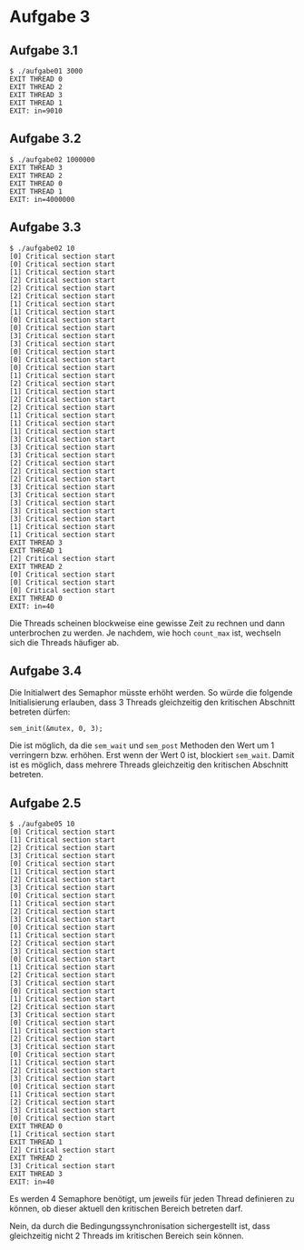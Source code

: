 
# Aufgabe 3

## Aufgabe 3.1

```
$ ./aufgabe01 3000
EXIT THREAD 0
EXIT THREAD 2
EXIT THREAD 3
EXIT THREAD 1
EXIT: in=9010
```

## Aufgabe 3.2

```
$ ./aufgabe02 1000000
EXIT THREAD 3
EXIT THREAD 2
EXIT THREAD 0
EXIT THREAD 1
EXIT: in=4000000
```

## Aufgabe 3.3

```
$ ./aufgabe02 10
[0] Critical section start
[0] Critical section start
[1] Critical section start
[2] Critical section start
[2] Critical section start
[2] Critical section start
[1] Critical section start
[1] Critical section start
[0] Critical section start
[0] Critical section start
[3] Critical section start
[3] Critical section start
[0] Critical section start
[0] Critical section start
[0] Critical section start
[1] Critical section start
[2] Critical section start
[1] Critical section start
[2] Critical section start
[2] Critical section start
[1] Critical section start
[1] Critical section start
[1] Critical section start
[3] Critical section start
[3] Critical section start
[3] Critical section start
[2] Critical section start
[2] Critical section start
[2] Critical section start
[3] Critical section start
[3] Critical section start
[3] Critical section start
[3] Critical section start
[3] Critical section start
[1] Critical section start
[1] Critical section start
EXIT THREAD 3
EXIT THREAD 1
[2] Critical section start
EXIT THREAD 2
[0] Critical section start
[0] Critical section start
[0] Critical section start
EXIT THREAD 0
EXIT: in=40
```

Die Threads scheinen blockweise eine gewisse Zeit zu rechnen und dann unterbrochen zu werden. Je nachdem, wie hoch `count_max` ist, wechseln sich die Threads häufiger ab.

## Aufgabe 3.4

Die Initialwert des Semaphor müsste erhöht werden. So würde die folgende Initialisierung erlauben, dass 3 Threads gleichzeitig den kritischen Abschnitt betreten dürfen:

```
sem_init(&mutex, 0, 3);
```

Die ist möglich, da die `sem_wait` und `sem_post` Methoden den Wert um 1 verringern bzw. erhöhen. Erst wenn der Wert 0 ist, blockiert `sem_wait`. Damit ist es möglich, dass mehrere Threads gleichzeitig den kritischen Abschnitt betreten.

## Aufgabe 2.5

```
$ ./aufgabe05 10
[0] Critical section start
[1] Critical section start
[2] Critical section start
[3] Critical section start
[0] Critical section start
[1] Critical section start
[2] Critical section start
[3] Critical section start
[0] Critical section start
[1] Critical section start
[2] Critical section start
[3] Critical section start
[0] Critical section start
[1] Critical section start
[2] Critical section start
[3] Critical section start
[0] Critical section start
[1] Critical section start
[2] Critical section start
[3] Critical section start
[0] Critical section start
[1] Critical section start
[2] Critical section start
[3] Critical section start
[0] Critical section start
[1] Critical section start
[2] Critical section start
[3] Critical section start
[0] Critical section start
[1] Critical section start
[2] Critical section start
[3] Critical section start
[0] Critical section start
[1] Critical section start
[2] Critical section start
[3] Critical section start
[0] Critical section start
EXIT THREAD 0
[1] Critical section start
EXIT THREAD 1
[2] Critical section start
EXIT THREAD 2
[3] Critical section start
EXIT THREAD 3
EXIT: in=40
```

Es werden 4 Semaphore benötigt, um jeweils für jeden Thread definieren zu können, ob dieser aktuell den kritischen Bereich betreten darf.

Nein, da durch die Bedingungssynchronisation sichergestellt ist, dass gleichzeitig nicht 2 Threads im kritischen Bereich sein können.

